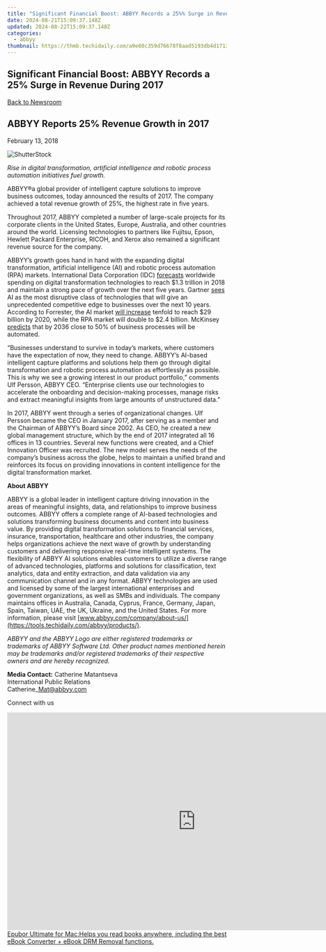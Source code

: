 ```yaml
---
title: "Significant Financial Boost: ABBYY Records a 25%% Surge in Revenue During 2017"
date: 2024-08-21T15:09:37.148Z
updated: 2024-08-22T15:09:37.148Z
categories:
  - abbyy
thumbnail: https://thmb.techidaily.com/a9e60c359d76678f8aad5193db4d1713b6255faff22e113abbe3abedfe2cc94d.jpeg
---
```


## Significant Financial Boost: ABBYY Records a 25% Surge in Revenue During 2017

[Back to Newsroom](https://tools.techidaily.com/abbyy/products/)

## ABBYY Reports 25% Revenue Growth in 2017

February 13, 2018

![ShutterStock](https://content.abbyy.com/-/media/project/abbyy/abbyy/branchtemplates/shutterstock_1272462163_1296-x-729.jpg?h=729&iar=0&w=1296)

_Rise in digital transformation, artificial intelligence and robotic process automation initiatives fuel growth._

ABBYY®a global provider of intelligent capture solutions to improve business outcomes, today announced the results of 2017\. The company achieved a total revenue growth of 25%, the highest rate in five years.

Throughout 2017, ABBYY completed a number of large-scale projects for its corporate clients in the United States, Europe, Australia, and other countries around the world. Licensing technologies to partners like Fujitsu, Epson, Hewlett Packard Enterprise, RICOH, and Xerox also remained a significant revenue source for the company.

ABBYY’s growth goes hand in hand with the expanding digital transformation, artificial intelligence (AI) and robotic process automation (RPA) markets. International Data Corporation (IDC) [forecasts](https://www.idc.com/getdoc.jsp?containerId=IDC%5FP32575) worldwide spending on digital transformation technologies to reach $1.3 trillion in 2018 and maintain a strong pace of growth over the next five years. Gartner [sees](https://www.gartner.com/smarterwithgartner/top-trends-in-the-gartner-hype-cycle-for-emerging-technologies-2017/) AI as the most disruptive class of technologies that will give an unprecedented competitive edge to businesses over the next 10 years. According to Forrester, the AI market [will increase](https://www.forrester.com/report/The+RPA+Market+Will+Reach+29+Billion+By+2021/-/E-RES137229) tenfold to reach $29 billion by 2020, while the RPA market will double to $2.4 billion. McKinsey [predicts](https://www.mckinsey.com/business-functions/digital-mckinsey/our-insights/where-machines-could-replace-humans-and-where-they-cant-yet) that by 2036 close to 50% of business processes will be automated.

“Businesses understand to survive in today’s markets, where customers have the expectation of now, they need to change. ABBYY’s AI-based intelligent capture platforms and solutions help them go through digital transformation and robotic process automation as effortlessly as possible. This is why we see a growing interest in our product portfolio,” comments Ulf Persson, ABBYY CEO. “Enterprise clients use our technologies to accelerate the onboarding and decision-making processes, manage risks and extract meaningful insights from large amounts of unstructured data.”

In 2017, ABBYY went through a series of organizational changes. Ulf Persson became the CEO in January 2017, after serving as a member and the Chairman of ABBYY’s Board since 2002\. As CEO, he created a new global management structure, which by the end of 2017 integrated all 16 offices in 13 countries. Several new functions were created, and a Chief Innovation Officer was recruited. The new model serves the needs of the company’s business across the globe, helps to maintain a unified brand and reinforces its focus on providing innovations in content intelligence for the digital transformation market.

  
**About ABBYY**

ABBYY is a global leader in intelligent capture driving innovation in the areas of meaningful insights, data, and relationships to improve business outcomes. ABBYY offers a complete range of AI-based technologies and solutions transforming business documents and content into business value. By providing digital transformation solutions to financial services, insurance, transportation, healthcare and other industries, the company helps organizations achieve the next wave of growth by understanding customers and delivering responsive real-time intelligent systems. The flexibility of ABBYY AI solutions enables customers to utilize a diverse range of advanced technologies, platforms and solutions for classification, text analytics, data and entity extraction, and data validation via any communication channel and in any format. ABBYY technologies are used and licensed by some of the largest international enterprises and government organizations, as well as SMBs and individuals. The company maintains offices in Australia, Canada, Cyprus, France, Germany, Japan, Spain, Taiwan, UAE, the UK, Ukraine, and the United States. For more information, please visit [www.abbyy.com/company/about-us/](https://tools.techidaily.com/abbyy/products/).

_ABBYY and the ABBYY Logo are either registered trademarks or trademarks of ABBYY Software Ltd. Other product names mentioned herein may be trademarks and/or registered trademarks of their respective owners and are hereby recognized._

**Media Contact:** 
Catherine Matantseva  
International Public Relations  
Catherine\_Mat@abbyy.com  
  
Connect with us

<ins class="adsbygoogle"
     style="display:block"
     data-ad-format="autorelaxed"
     data-ad-client="ca-pub-7571918770474297"
     data-ad-slot="1223367746"></ins>



<ins class="adsbygoogle"
     style="display:block"
     data-ad-client="ca-pub-7571918770474297"
     data-ad-slot="8358498916"
     data-ad-format="auto"
     data-full-width-responsive="true"></ins>

<!-- affiliate ads begin -->
<a href="https://secure.2checkout.com/order/checkout.php?PRODS=4599952&QTY=1&AFFILIATE=108875&CART=1"><iframe width="864" height="500" src="https://www.youtube.com/embed/jVnfr5HudQw" title="The Latest and Easiest Solution to Remove Kindle DRM on Windows (without Degrading)" frameborder="0" allow="accelerometer; autoplay; clipboard-write; encrypted-media; gyroscope; picture-in-picture; web-share" referrerpolicy="strict-origin-when-cross-origin" allowfullscreen></iframe>Epubor Ultimate for Mac:Helps you read books anywhere, including the best eBook Converter + eBook DRM Removal functions.</a>
<!-- affiliate ads end -->